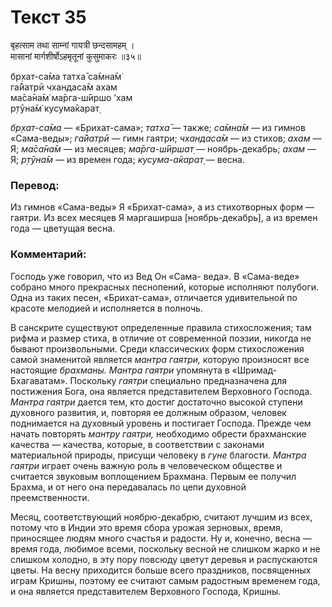 # Текст 35

बृहत्साम तथा साम्नां गायत्री छन्दसामहम् ।  
मासानां मार्गशीर्षोऽहमृतूनां कुसुमाकरः ॥३५॥

бр̣хат-са̄ма татха̄ са̄мна̄м̇  
га̄йатрӣ чхандаса̄м ахам  
ма̄са̄на̄м̇ ма̄рга-ш́ӣршо ’хам  
р̣тӯна̄м̇ кусума̄карат̣

_бр̣хат-са̄ма_ — «Брихат-сама»; _татха̄_ — также; _са̄мна̄м_ — из гимнов «Сама-веды»; _га̄йатрӣ_ — гимн гаятри; _чхандаса̄м_ — из стихов; _ахам_ — Я; _ма̄са̄на̄м_ — из месяцев; _ма̄рга-ш́ӣршат̣_ — ноябрь-декабрь; _ахам_ — Я; _р̣тӯна̄м_ — из времен года; _кусума-а̄карат̣_ — весна.

### Перевод:

Из гимнов «Сама-веды» Я «Брихат-сама», а из стихотворных форм — гаятри. Из всех месяцев Я маргаширша [ноябрь-декабрь], а из времен года — цветущая весна.

### Комментарий:

Господь уже говорил, что из Вед Он «Сама- веда». В «Сама-веде» собрано много прекрасных песнопений, которые исполняют полубоги. Одна из таких песен, «Брихат-сама», отличается удивительной по красоте мелодией и исполняется в полночь.

В санскрите существуют определенные правила стихосложения; там рифма и размер стиха, в отличие от современной поэзии, никогда не бывают произвольными. Среди классических форм стихосложения самой знаменитой является _мантра гаятри,_ которую произносят все настоящие _брахманы. Мантра гаятри_ упомянута в «Шримад-Бхагаватам». Поскольку _гаятри_ специально предназначена для постижения Бога, она является представителем Верховного Господа. _Мантра гаятри_ дается тем, кто достиг достаточно высокой ступени духовного развития, и, повторяя ее должным образом, человек поднимается на духовный уровень и постигает Господа. Прежде чем начать повторять _мантру гаятри,_ необходимо обрести брахманские качества — качества, которые, в соответствии с законами материальной природы, присущи человеку в _гуне_ благости. _Мантра гаятри_ играет очень важную роль в человеческом обществе и считается звуковым воплощением Брахмана. Первым ее получил Брахма, и от него она передавалась по цепи духовной преемственности.

Месяц, соответствующий ноябрю-декабрю, считают лучшим из всех, потому что в Индии это время сбора урожая зерновых, время, приносящее людям много счастья и радости. Ну и, конечно, весна — время года, любимое всеми, поскольку весной не слишком жарко и не слишком холодно, в эту пору повсюду цветут деревья и распускаются цветы. На весну приходится больше всего праздников, посвященных играм Кришны, поэтому ее считают самым радостным временем года, и она является представителем Верховного Господа, Кришны.